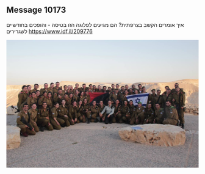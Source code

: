## Message 10173

איך אומרים הקשב בצרפתית?
הם מגיעים לפלוגה הזו בטיסה - והופכים 
בחודשיים לשגרירים
https://www.idf.il/209776

![Photo](./10173/10173_photo.jpg)
